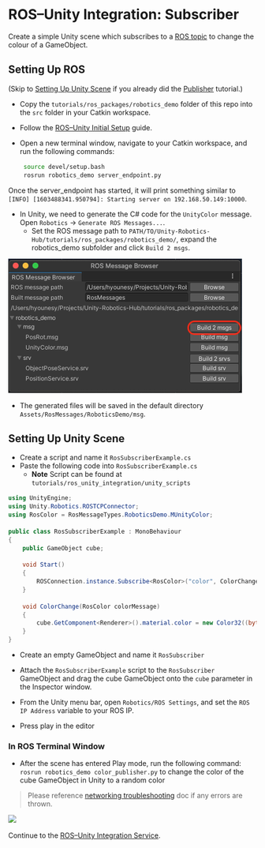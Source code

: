 # ROS–Unity Integration: Subscriber

Create a simple Unity scene which subscribes to a [ROS topic](http://wiki.ros.org/ROS/Tutorials/UnderstandingTopics#ROS_Topics) to change the colour of a GameObject.

## Setting Up ROS

(Skip to [Setting Up Unity Scene](subscriber.md#setting-up-unity-scene) if you already did the [Publisher](publisher.md) tutorial.)

- Copy the `tutorials/ros_packages/robotics_demo` folder of this repo into the `src` folder in your Catkin workspace.

- Follow the [ROS–Unity Initial Setup](setup.md) guide.

- Open a new terminal window, navigate to your Catkin workspace, and run the following commands:

   ```bash
    source devel/setup.bash
    rosrun robotics_demo server_endpoint.py
   ```

Once the server_endpoint has started, it will print something similar to `[INFO] [1603488341.950794]: Starting server on 192.168.50.149:10000`.

- In Unity, we need to generate the C# code for the `UnityColor` message. Open `Robotics` -> `Generate ROS Messages...`.
    - Set the ROS message path to `PATH/TO/Unity-Robotics-Hub/tutorials/ros_packages/robotics_demo/`, expand the robotics_demo subfolder and click `Build 2 msgs`.

![](images/generate_messages_1.png)

   - The generated files will be saved in the default directory `Assets/RosMessages/RoboticsDemo/msg`.

## Setting Up Unity Scene
- Create a script and name it `RosSubscriberExample.cs`
- Paste the following code into `RosSubscriberExample.cs`
    - **Note** Script can be found at `tutorials/ros_unity_integration/unity_scripts`

```csharp
using UnityEngine;
using Unity.Robotics.ROSTCPConnector;
using RosColor = RosMessageTypes.RoboticsDemo.MUnityColor;

public class RosSubscriberExample : MonoBehaviour
{
    public GameObject cube;

    void Start()
    {
        ROSConnection.instance.Subscribe<RosColor>("color", ColorChange);
    }

    void ColorChange(RosColor colorMessage)
    {
        cube.GetComponent<Renderer>().material.color = new Color32((byte)colorMessage.r, (byte)colorMessage.g, (byte)colorMessage.b, (byte)colorMessage.a);
    }
}
```

- Create an empty GameObject and name it `RosSubscriber`
- Attach the `RosSubscriberExample` script to the `RosSubscriber` GameObject and drag the cube GameObject onto the `cube` parameter in the Inspector window.

- From the Unity menu bar, open `Robotics/ROS Settings`, and set the `ROS IP Address` variable to your ROS IP.
- Press play in the editor

### In ROS Terminal Window
- After the scene has entered Play mode, run the following command: `rosrun robotics_demo color_publisher.py` to change the color of the cube GameObject in Unity to a random color

> Please reference [networking troubleshooting](network.md) doc if any errors are thrown.

![](images/tcp_2.gif)

Continue to the [ROS–Unity Integration Service](service.md).